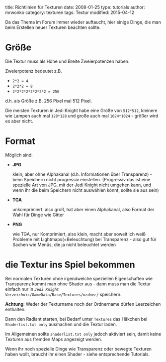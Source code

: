 ﻿title: Richtlinien für Texturen
date: 2008-01-25
type: tutorials
author: mrwonko
category: texturen
tags: Textur
modified: 2015-04-12

Da das Thema im Forum immer wieder auftaucht, hier einige Dinge, die man beim Erstellen neuer Texturen beachten sollte.

# Größe

Die Textur muss als Höhe und Breite Zweierpotenzen haben.

Zweierpotenz bedeutet z.B.

*   `2*2 = 4`
*   `2*2*2 = 8`
*   `2*2*2*2*2*2*2*2 = 256`

d.h. als Größe z.B. 256 Pixel mal 512 Pixel.

Die meisten Texturen in Jedi Knight habe eine Größe von `512*512`, kleinere wie Lampen auch mal `128*128` und große auch mal `1024*1024` - größer wird es aber nicht.

# Format

Möglich sind:

*   **JPG**
    
    klein, aber ohne Alphakanal (d.h. Informationen über Transparenz) - beim Speichern nicht progressiv einstellen. (Progressiv das ist eine spezielle Art von JPG, mit der Jedi Knight nicht umgehen kann, und wenn ihr die beim Speichern nicht auswählen könnt, sollte sie aus sein)

*   **TGA**
    
    unkomprimiert, also groß, hat aber einen Alphakanal, also Format der Wahl für Dinge wie Gitter

*   **PNG**
    
    wie TGA, nur Komprimiert, also klein, macht aber soweit ich weiß Probleme mit Lightmaps(=Beleuchtung) bei Transparenz - also gut für Sachen wie Menüs, die ja nicht beleuchtet werden

# die Textur ins Spiel bekommen

Bei normalen Texturen ohne irgendwelche speziellen Eigenschaften wie Transparenz kommt man ohne Shader aus - dann muss man die Textur einfach nur in <code><em>Jedi Knight Verzeichnis</em>/GameData/Base/Textures/<em>ordner</em>/</code> speichern.

<div class="alert alert-warning"><strong>Achtung</strong>: Weder der Texturname noch der Ordnername dürfen Leerzeichen enthalten.</div>

Dann den Radiant starten, bei Bedarf unter `Textures` das Häkchen bei <code>Shaderlist.txt only</code> ausmachen und die Textur laden.

<div class="alert alert-info">Im Allgemeinen sollte <code>shaderlist.txt only</code> jedoch aktiviert sein, damit keine Texturen aus fremden Maps angezeigt werden.</div>

Wenn ihr noch spezielle Dinge wie Transparenz oder bewegte Texturen haben wollt, braucht ihr einen Shader - siehe entsprechende Tutorials.
